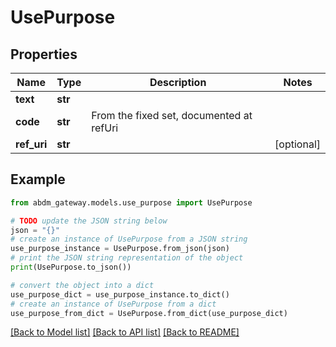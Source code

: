 # UsePurpose


## Properties

Name | Type | Description | Notes
------------ | ------------- | ------------- | -------------
**text** | **str** |  | 
**code** | **str** | From the fixed set, documented at refUri | 
**ref_uri** | **str** |  | [optional] 

## Example

```python
from abdm_gateway.models.use_purpose import UsePurpose

# TODO update the JSON string below
json = "{}"
# create an instance of UsePurpose from a JSON string
use_purpose_instance = UsePurpose.from_json(json)
# print the JSON string representation of the object
print(UsePurpose.to_json())

# convert the object into a dict
use_purpose_dict = use_purpose_instance.to_dict()
# create an instance of UsePurpose from a dict
use_purpose_from_dict = UsePurpose.from_dict(use_purpose_dict)
```
[[Back to Model list]](../README.md#documentation-for-models) [[Back to API list]](../README.md#documentation-for-api-endpoints) [[Back to README]](../README.md)


